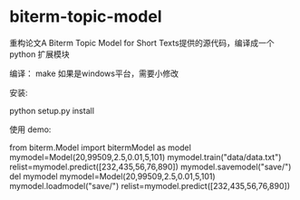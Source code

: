 # biterm-topic-model
重构论文A Biterm Topic Model for Short Texts提供的源代码，编译成一个python 扩展模块

编译：
make 
如果是windows平台，需要小修改

安装:

python setup.py install

使用 demo:

from biterm.Model import bitermModel as model
mymodel=Model(20,99509,2.5,0.01,5,101)
mymodel.train("data/data.txt")
relist=mymodel.predict([232,435,56,76,890])
mymodel.savemodel("save/")
del mymodel
mymodel=Model(20,99509,2.5,0.01,5,101)
mymodel.loadmodel("save/")
relist=mymodel.predict([232,435,56,76,890])
